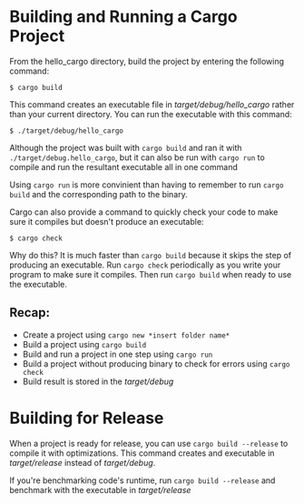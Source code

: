 # Building and Running a Cargo Project

From the hello_cargo directory, build the project by entering the following command:

```
$ cargo build
```

This command creates an executable file in *target/debug/hello_cargo* rather than your current directory. You can run the executable with this command:

```
$ ./target/debug/hello_cargo
```

Although the project was built with ```cargo build``` and ran it with ```./target/debug.hello_cargo```, but it can also be run with ```cargo run``` to compile and run the resultant executable all in one command

Using ```cargo run``` is more convinient than having to remember to run ```cargo build``` and the corresponding path to the binary.

Cargo can also provide a command to quickly check your code to make sure it compiles but doesn't produce an executable:

```
$ cargo check
```

Why do this?
It is much faster than ```cargo build``` because it skips the step of producing an executable. Run ```cargo check``` periodically as you  write your program to make sure it compiles. Then run ```cargo build``` when ready to use the executable.

## Recap:
* Create a project using ```cargo new *insert folder name*``` 
* Build a project using ```cargo build```
* Build and run a project in one step using ```cargo run```
* Build a project without producing binary to check for errors using ```cargo check```
* Build result is stored in the *target/debug*

# Building for Release

When a project is ready for release, you can use ```cargo build --release``` to compile it with optimizations. This command creates and executable in *target/release* instead of *target/debug*.

If you're benchmarking code's runtime, run ```cargo build --release``` and benchmark with the executable in *target/release*

